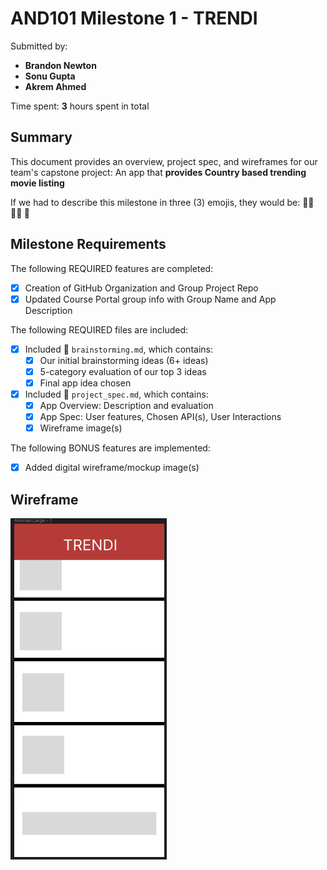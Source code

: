 <!-- (This is a comment) INSTRUCTIONS: Go through this page and fill out any **bolded** entries with their correct values.-->

# AND101 Milestone 1 - **TRENDI**

Submitted by:
- **Brandon Newton**
- **Sonu Gupta**
- **Akrem Ahmed**

Time spent: **3** hours spent in total

## Summary

This document provides an overview, project spec, and wireframes for our team's capstone project: An app that **provides Country based trending movie listing**

If we had to describe this milestone in three (3) emojis, they would be: **:man_student: :man_technologist: :baby_chick:**

## Milestone Requirements

<!-- Please be sure to change the [ ] to [x] for any features you completed.  If a feature is not checked [x], you might miss the points for that item! -->

The following REQUIRED features are completed:

- [x] Creation of GitHub Organization and Group Project Repo
- [x] Updated Course Portal group info with Group Name and App Description

The following REQUIRED files are included:

- [x] Included 📄 `brainstorming.md`, which contains:
  - [x] Our initial brainstorming ideas (6+ ideas)
  - [x] 5-category evaluation of our top 3 ideas
  - [x] Final app idea chosen
- [x] Included 📄 `project_spec.md`, which contains:
  - [x] App Overview: Description and evaluation
  - [x] App Spec: User features, Chosen API(s), User Interactions
  - [x] Wireframe image(s)

The following BONUS features are implemented:

- [x] Added digital wireframe/mockup image(s)


## Wireframe
<img src="wireframe_prototype.png" alt="Markdown Monster icon" width='250' style="float: left; margin-right: 10px;" />

<!-- The following EXTRA features are implemented:

- [ ] List anything else that you added to improve your submission! -->

<!-- ## Notes

Here's a place for any other notes on this milestone! -->
